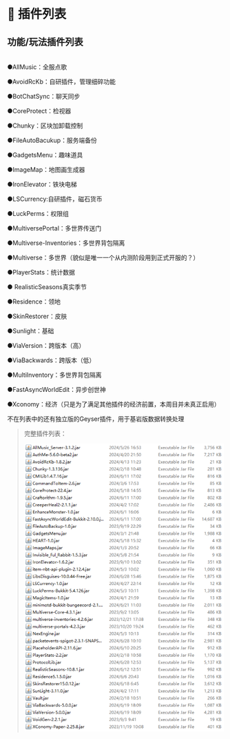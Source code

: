 # 🍁 插件列表

## 功能/玩法插件列表 <a href="#article-title" id="article-title"></a>

\
●AllMusic：全服点歌

●AvoidRcKb：自研插件，管理细碎功能

●BotChatSync：聊天同步

●CoreProtect：检视器

●Chunky：区块加卸载控制

●FileAutoBacukup：服务端备份

●GadgetsMenu：趣味道具

●ImageMap：地图画生成器

●IronElevator：铁块电梯

●LSCurrency:自研插件，磁石货币

●LuckPerms：权限组

●MultiversePortal：多世界传送门

●Multiverse-Inventories：多世界背包隔离

●Multiverse：多世界（貌似是唯一一个从内测阶段用到正式开服的？）

●PlayerStats：统计数据

● RealisticSeasons真实季节

●Residence：领地

●SkinRestorer：皮肤

●Sunlight：基础

●ViaVersion：跨版本（高）

●ViaBackwards：跨版本（低）

●MultiInventory：多世界背包隔离

●FastAsyncWorldEdit：异步创世神

●Xconomy：经济（只是为了满足其他插件的经济前置，本周目并未真正启用）



不在列表中的还有独立版的Geyser插件，用于基岩版数据转换处理

> 完整插件列表：
>
> ![](<.gitbook/assets/image (1) (1) (1) (1) (1).png>)
